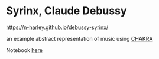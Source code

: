 # Syrinx, Claude Debussy

<https://n-harley.github.io/debussy-syrinx/>

an example abstract representation of music using [CHAKRA](https://www.n-harley.github.io/chakra-ontology/)

Notebook [here](https://nbviewer.jupyter.org/github/n-harley/debussy-syrinx/blob/main/syrinx.ipynb)
